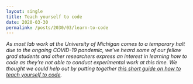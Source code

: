 ```yaml
---
layout: single
title: Teach yourself to code
date: 2020-03-30
permalink: /posts/2030/03/learn-to-code
---
```


_As most lab work at the University of Michigan comes to a temporary halt due to the ongoing COVID-19 pandemic, we’ve heard some of our fellow grad students and other researchers express an interest in learning how to code as they’re not able to conduct experimental work at this time. We thought we could help out by putting together [this short guide on how to teach yourself to code](https://um-dang.github.io/posts/2020/03/learn-to-code/)._
